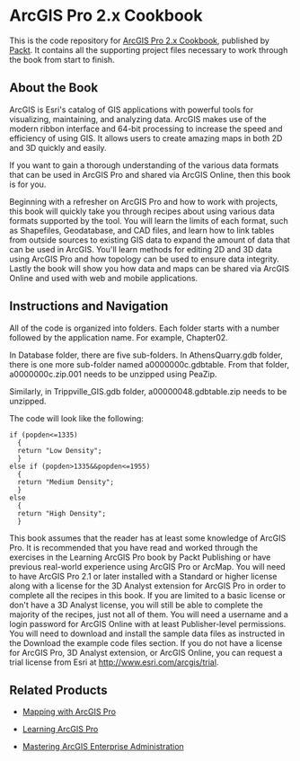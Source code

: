 # ArcGIS Pro 2.x Cookbook
This is the code repository for [ArcGIS Pro 2.x Cookbook](https://www.packtpub.com/application-development/arcgis-pro-2x-cookbook?utm_source=github&utm_medium=repository&utm_campaign=9781788299039), published by [Packt](https://www.packtpub.com/?utm_source=github). It contains all the supporting project files necessary to work through the book from start to finish.
## About the Book
ArcGIS is Esri's catalog of GIS applications with powerful tools for visualizing, maintaining, and analyzing data. ArcGIS makes use of the modern ribbon interface and 64-bit processing to increase the speed and efficiency of using GIS. It allows users to create amazing maps in both 2D and 3D quickly and easily.

If you want to gain a thorough understanding of the various data formats that can be used in ArcGIS Pro and shared via ArcGIS Online, then this book is for you.

Beginning with a refresher on ArcGIS Pro and how to work with projects, this book will quickly take you through recipes about using various data formats supported by the tool. You will learn the limits of each format, such as Shapefiles, Geodatabase, and CAD files, and learn how to link tables from outside sources to existing GIS data to expand the amount of data that can be used in ArcGIS. You'll learn methods for editing 2D and 3D data using ArcGIS Pro and how topology can be used to ensure data integrity. Lastly the book will show you how data and maps can be shared via ArcGIS Online and used with web and mobile applications.
## Instructions and Navigation
All of the code is organized into folders. Each folder starts with a number followed by the application name. For example, Chapter02.

In Database folder, there are five sub-folders. In AthensQuarry.gdb folder, there is one more sub-folder named a0000000c.gdbtable. From that folder, a0000000c.zip.001 needs to be unzipped using PeaZip.

Similarly, in Trippville_GIS.gdb folder, a00000048.gdbtable.zip needs to be unzipped.

The code will look like the following:
```
if (popden<=1335)
  {
  return "Low Density";
  }
else if (popden>1335&&popden<=1955)
  {
  return "Medium Density";
  }
else
  {
  return "High Density";
  }
```

This book assumes that the reader has at least some knowledge of ArcGIS Pro. It is recommended that you have read and worked through the exercises in the Learning ArcGIS Pro book by Packt Publishing or have previous real-world experience using ArcGIS Pro or ArcMap. 
You will need to have ArcGIS Pro 2.1 or later installed with a Standard or higher license along with a license for the 3D Analyst extension for ArcGIS Pro in order to complete all the recipes in this book. If you are limited to a basic license or don't have a 3D Analyst license, you will still be able to complete the majority of the recipes, just not all of them. 
You will need a username and a login password for ArcGIS Online with at least Publisher-level permissions. 
You will need to download and install the sample data files as instructed in the Download the example code files section. 
If you do not have a license for ArcGIS Pro, 3D Analyst extension, or ArcGIS Online, you can request a trial license from Esri at http://www.esri.com/arcgis/trial.

## Related Products
* [Mapping with ArcGIS Pro](https://www.packtpub.com/application-development/mapping-arcgis-pro?utm_source=github&utm_medium=repository&utm_campaign=9781788298001)

* [Learning ArcGIS Pro](https://www.packtpub.com/application-development/learning-arcgis-pro?utm_source=github&utm_medium=repository&utm_campaign=9781785284496)

* [Mastering ArcGIS Enterprise Administration](https://www.packtpub.com/application-development/mastering-arcgis-enterprise-administration?utm_source=github&utm_medium=repository&utm_campaign=9781788297493)



